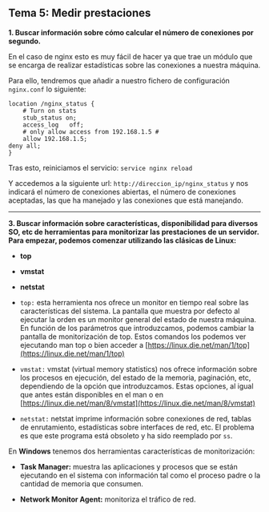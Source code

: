 ## **Tema 5: Medir prestaciones**    

**1. Buscar información sobre cómo calcular el número de conexiones por segundo.**

En el caso de nginx esto es muy fácil de hacer ya que trae un módulo que se encarga de realizar estadísticas sobre las conexiones a nuestra máquina.

Para ello, tendremos que añadir a nuestro fichero de configuración `nginx.conf` lo siguiente:

    location /nginx_status {
    	# Turn on stats
    	stub_status on;
    	access_log   off;
      	# only allow access from 192.168.1.5 #
     	allow 192.168.1.5;
	deny all;
    }

Tras esto, reiniciamos el servicio:
`service nginx reload`

Y accedemos a la siguiente url: `http://direccion_ip/nginx_status` y nos indicará el número de conexiones abiertas, el número de conexiones aceptadas, las que ha manejado y las conexiones que está manejando.

*** 

**3. Buscar información sobre características, disponibilidad para diversos SO, etc de herramientas para monitorizar las prestaciones de un servidor. Para empezar, podemos comenzar utilizando las clásicas de Linux:**

- **top**
- **vmstat**
- **netstat**


- `top:` esta herramienta nos ofrece un monitor en tiempo real sobre las características del sistema. La pantalla que muestra por defecto al ejecutar la orden es un monitor general del estado de nuestra máquina. En función de los parámetros que introduzcamos, podemos cambiar la pantalla de monitorización de top. Estos comandos los podemos ver ejecutando man top o bien acceder a [https://linux.die.net/man/1/top](https://linux.die.net/man/1/top)

- `vmstat:` vmstat (virtual memory statistics) nos ofrece información sobre los procesos en ejecución, del estado de la memoria, paginación, etc, dependiendo de la opción que introduzcamos. Estas opciones, al igual que antes están disponibles en el man o en [https://linux.die.net/man/8/vmstat](https://linux.die.net/man/8/vmstat)

- `netstat:` netstat imprime información sobre conexiones de red, tablas de enrutamiento, estadísticas sobre interfaces de red, etc. El problema es que este programa está obsoleto y ha sido reemplado por `ss`. 


En **Windows** tenemos dos herramientas características de monitorización:

- **Task Manager:** muestra las aplicaciones y procesos que se están ejecutando en el sistema con información tal como el proceso padre o la cantidad de memoria que consumen.

- **Network Monitor Agent:** monitoriza el tráfico de red.






